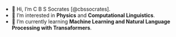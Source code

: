 - 👋 Hi, I’m C B S Socrates [@cbssocrates]. 
- 👀 I’m interested in **Physics** and **Computational Linguistics**.
- 🌱 I’m currently learning **Machine Learning and Natural Language Processing with Transaformers**.

<!---
cbssocrates/cbssocrates is a ✨ special ✨ repository because its `README.md` (this file) appears on your GitHub profile.
You can click the Preview link to take a look at your changes.
--->
